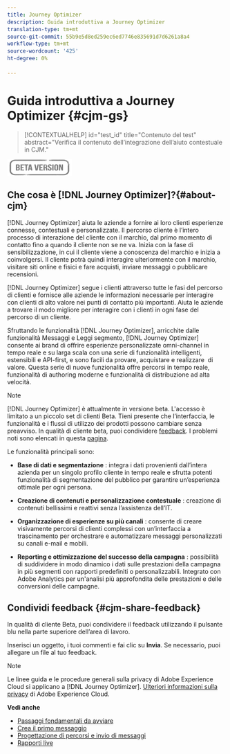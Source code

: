 ```yaml
---
title: Journey Optimizer
description: Guida introduttiva a Journey Optimizer
translation-type: tm+mt
source-git-commit: 55b9e5d8ed259ec6ed7746e835691d7d6261a8a4
workflow-type: tm+mt
source-wordcount: '425'
ht-degree: 0%

---
```


# Guida introduttiva a Journey Optimizer {#cjm-gs}

>[!CONTEXTUALHELP]
>id="test_id"
>title="Contenuto del test"
>abstract="Verifica il contenuto dell’integrazione dell’aiuto contestuale in CJM."

![](assets/do-not-localize/badge.png)

## Che cosa è [!DNL Journey Optimizer]?{#about-cjm}

[!DNL Journey Optimizer] aiuta le aziende a fornire ai loro clienti esperienze connesse, contestuali e personalizzate. Il percorso cliente è l’intero processo di interazione del cliente con il marchio, dal primo momento di contatto fino a quando il cliente non se ne va. Inizia con la fase di sensibilizzazione, in cui il cliente viene a conoscenza del marchio e inizia a coinvolgersi. Il cliente potrà quindi interagire ulteriormente con il marchio, visitare siti online e fisici e fare acquisti, inviare messaggi o pubblicare recensioni.

[!DNL Journey Optimizer] segue i clienti attraverso tutte le fasi del percorso di clienti e fornisce alle aziende le informazioni necessarie per interagire con clienti di alto valore nei punti di contatto più importanti. Aiuta le aziende a trovare il modo migliore per interagire con i clienti in ogni fase del percorso di un cliente.

Sfruttando le funzionalità [!DNL Journey Optimizer], arricchite dalle funzionalità Messaggi e Leggi segmento, [!DNL Journey Optimizer] consente ai brand di offrire esperienze personalizzate omni-channel in tempo reale e su larga scala con una serie di funzionalità intelligenti, estensibili e API-first, e sono facili da provare, acquistare e realizzare &#x200B; di valore. Questa serie di nuove funzionalità offre percorsi in tempo reale, funzionalità di authoring moderne e funzionalità di distribuzione ad alta velocità. &#x200B;

>[!NOTE]
>
>[!DNL Journey Optimizer] è attualmente in versione beta. L&#39;accesso è limitato a un piccolo set di clienti Beta. Tieni presente che l’interfaccia, le funzionalità e i flussi di utilizzo dei prodotti possono cambiare senza preavviso. In qualità di cliente beta, puoi condividere [feedback](#cjm-share-feedback). I problemi noti sono elencati in questa [pagina](known-issues.md).

Le funzionalità principali sono:

* **Base di dati e segmentazione** : integra i dati provenienti dall’intera azienda per un singolo profilo cliente in tempo reale e sfrutta potenti funzionalità di segmentazione del pubblico per garantire un’esperienza ottimale per ogni persona.

* **Creazione di contenuti e personalizzazione contestuale** : creazione di contenuti bellissimi e reattivi senza l’assistenza dell’IT.

* **Organizzazione di esperienze su più canali** : consente di creare visivamente percorsi di clienti complessi con un’interfaccia a trascinamento per orchestrare e automatizzare messaggi personalizzati su canali e-mail e mobili.

* **Reporting e ottimizzazione del successo della campagna** : possibilità di suddividere in modo dinamico i dati sulle prestazioni della campagna in più segmenti con rapporti predefiniti o personalizzabili. Integrato con Adobe Analytics per un&#39;analisi più approfondita delle prestazioni e delle conversioni delle campagne.

## Condividi feedback {#cjm-share-feedback}

In qualità di cliente Beta, puoi condividere il feedback utilizzando il pulsante blu nella parte superiore dell’area di lavoro.

Inserisci un oggetto, i tuoi commenti e fai clic su **Invia**. Se necessario, puoi allegare un file al tuo feedback.

>[!NOTE]
>
>Le linee guida e le procedure generali sulla privacy di Adobe Experience Cloud si applicano a [!DNL Journey Optimizer]. [Ulteriori informazioni sulla privacy](https://www.adobe.com/privacy/experience-cloud.html) di Adobe Experience Cloud.


**Vedi anche**

* [Passaggi fondamentali da avviare](quick-start.md)
* [Crea il primo messaggio](get-started-content.md)
* [Progettazione di percorsi e invio di messaggi](building-journeys/journey-gs.md)
* [Rapporti live](reports/live-report.md)

